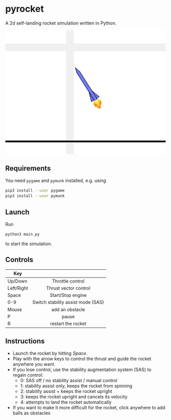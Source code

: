# pyrocket

A 2d self-landing rocket simulation written in Python.

![](sample.png)

## Requirements

You need `pygame` and `pymunk` installed, e.g. using

```bash
pip3 install --user pygame
pip3 install --user pymunk
```

## Launch

Run

```python3
python3 main.py
```

to start the simulation.

## Controls

| Key        |                                    |
| ---------- | :--------------------------------: |
| Up/Down    |          Throttle control          |
| Left/Right |       Thrust vector control        |
| Space      |         Start/Stop engine          |
| 0-9        | Switch stability assist mode (SAS) |
| Mouse      |          add an obstacle           |
| P          |               pause                |
| R          |         restart the rocket         |

## Instructions

- Launch the rocket by hitting _Space_.
- Play with the arrow keys to control the thrust and guide the rocket anywhere you want.
- If you lose control, use the stability augmentation system (SAS) to regain control:
  - 0: SAS off / no stability assist / manual control
  - 1: stability assist only, keeps the rocket from spinning
  - 2: stability assist + keeps the rocket upright
  - 3: keeps the rocket upright and cancels its velocity
  - 4: attempts to land the rocket automatically
- If you want to make it more difficult for the rocket, click anywhere to add balls as obstacles
